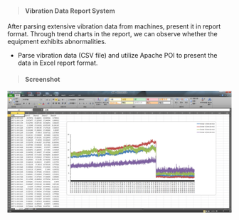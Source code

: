> <h4> Vibration Data Report System </h4>

After parsing extensive vibration data from machines, present it in report format. Through trend charts in the report, we can observe whether the equipment exhibits abnormalities.

- Parse vibration data (CSV file) and utilize Apache POI to present the data in Excel report format.

> <h4> Screenshot </h4>

![img](../_assets/vibration-chart.jpg)

